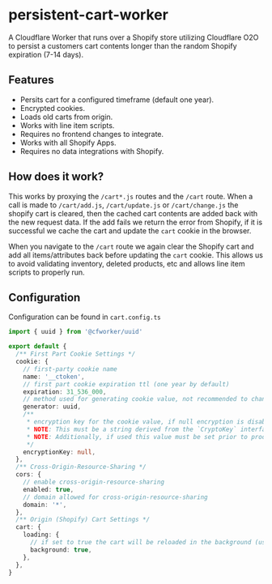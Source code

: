 # persistent-cart-worker

A Cloudflare Worker that runs over a Shopify store utilizing Cloudflare O2O to persist a customers cart contents longer than the random Shopify expiration (7-14 days).

## Features

- Persits cart for a configured timeframe (default one year).
- Encrypted cookies.
- Loads old carts from origin.
- Works with line item scripts.
- Requires no frontend changes to integrate.
- Works with all Shopify Apps.
- Requires no data integrations with Shopify.

## How does it work?

This works by proxying the `/cart*.js` routes and the `/cart` route. When a call is made to `/cart/add.js`, `/cart/update.js` or `/cart/change.js` the shopify cart is cleared, then the cached cart contents are added back with the new request data. If the add fails we return the error from Shopify, if it is successful we cache the cart and update the `cart` cookie in the browser.

When you navigate to the `/cart` route we again clear the Shopify cart and add all items/attributes back before updating the `cart` cookie. This allows us to avoid validating inventory, deleted products, etc and allows line item scripts to properly run.

## Configuration

Configuration can be found in `cart.config.ts`

```ts
import { uuid } from '@cfworker/uuid'

export default {
  /** First Part Cookie Settings */
  cookie: {
    // first-party cookie name
    name: '__ctoken',
    // first part cookie expiration ttl (one year by default)
    expiration: 31_536_000,
    // method used for generating cookie value, not recommended to change this
    generator: uuid,
    /**
     * encryption key for the cookie value, if null encryption is disabled. 
     * NOTE: This must be a string derived from the `CryptoKey` interface.
     * NOTE: Additionally, if used this value must be set prior to production deployment or it will break existing carts
     */
    encryptionKey: null,
  },
  /** Cross-Origin-Resource-Sharing */
  cors: {
    // enable cross-origin-resource-sharing
    enabled: true,
    // domain allowed for cross-origin-resource-sharing
    domain: '*',
  },
  /** Origin (Shopify) Cart Settings */
  cart: {
    loading: {
      // if set to true the cart will be reloaded in the background (use if deploying over an existing shopify store to sync existing customer carts)
      background: true,
    },
  },
}

```
